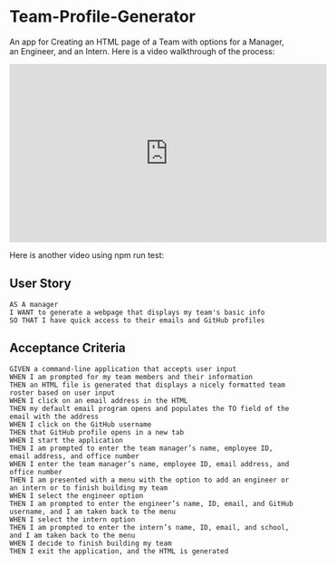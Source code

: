 # Team-Profile-Generator

An app for Creating an HTML page of a Team with options for a Manager, an Engineer, and an Intern. Here is a video walkthrough of the process:
<iframe width="560" height="315" src="https://www.youtube.com/embed/Q2s80tO5js8" title="YouTube video player" frameborder="0" allow="accelerometer; autoplay; clipboard-write; encrypted-media; gyroscope; picture-in-picture" allowfullscreen></iframe>

Here is another video using npm run test:


## User Story
    AS A manager
    I WANT to generate a webpage that displays my team's basic info
    SO THAT I have quick access to their emails and GitHub profiles

## Acceptance Criteria
    GIVEN a command-line application that accepts user input
    WHEN I am prompted for my team members and their information
    THEN an HTML file is generated that displays a nicely formatted team roster based on user input
    WHEN I click on an email address in the HTML
    THEN my default email program opens and populates the TO field of the email with the address
    WHEN I click on the GitHub username
    THEN that GitHub profile opens in a new tab
    WHEN I start the application
    THEN I am prompted to enter the team manager’s name, employee ID, email address, and office number
    WHEN I enter the team manager’s name, employee ID, email address, and office number
    THEN I am presented with a menu with the option to add an engineer or an intern or to finish building my team
    WHEN I select the engineer option
    THEN I am prompted to enter the engineer’s name, ID, email, and GitHub username, and I am taken back to the menu
    WHEN I select the intern option
    THEN I am prompted to enter the intern’s name, ID, email, and school, and I am taken back to the menu
    WHEN I decide to finish building my team
    THEN I exit the application, and the HTML is generated

